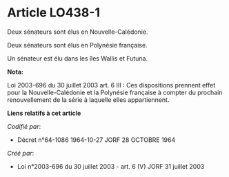 # Article LO438-1

Deux sénateurs sont élus en Nouvelle-Calédonie. 

Deux sénateurs sont élus en Polynésie française. 

Un sénateur est élu dans les îles Wallis et Futuna.

**Nota:**

Loi 2003-696 du 30 juillet 2003 art. 6 III : Ces dispositions prennent effet pour la Nouvelle-Calédonie et la Polynésie
française à compter du prochain renouvellement de la série à laquelle elles appartiennent.

**Liens relatifs à cet article**

_Codifié par_:

  - Décret n°64-1086 1964-10-27 JORF 28 OCTOBRE 1964

_Créé par_:

  - Loi n°2003-696 du 30 juillet 2003 - art. 6 (V) JORF 31 juillet 2003
